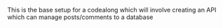 This is the base setup for a codealong which will involve creating an API which can manage posts/comments to a database
